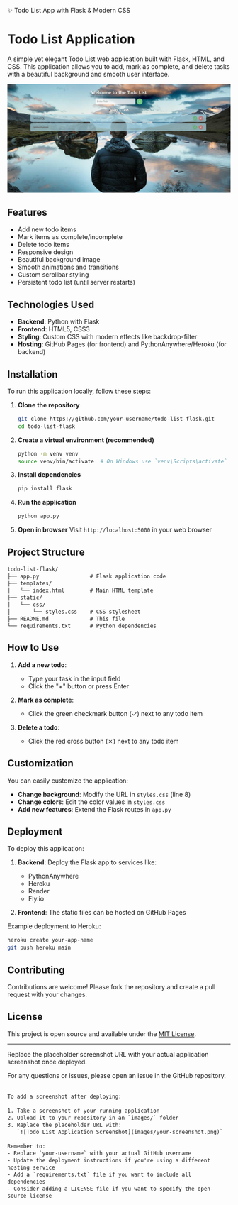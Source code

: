 ✨ Todo List App with Flask & Modern CSS


# Todo List Application

A simple yet elegant Todo List web application built with Flask, HTML, and CSS. This application allows you to add, mark as complete, and delete tasks with a beautiful background and smooth user interface.

![Todo List Application Screenshot](Screenshot/image.png)

## Features

- Add new todo items
- Mark items as complete/incomplete
- Delete todo items
- Responsive design
- Beautiful background image
- Smooth animations and transitions
- Custom scrollbar styling
- Persistent todo list (until server restarts)

## Technologies Used

- **Backend**: Python with Flask
- **Frontend**: HTML5, CSS3
- **Styling**: Custom CSS with modern effects like backdrop-filter
- **Hosting**: GitHub Pages (for frontend) and PythonAnywhere/Heroku (for backend)

## Installation

To run this application locally, follow these steps:

1. **Clone the repository**
   ```bash
   git clone https://github.com/your-username/todo-list-flask.git
   cd todo-list-flask
   ```

2. **Create a virtual environment (recommended)**
   ```bash
   python -m venv venv
   source venv/bin/activate  # On Windows use `venv\Scripts\activate`
   ```

3. **Install dependencies**
   ```bash
   pip install flask
   ```

4. **Run the application**
   ```bash
   python app.py
   ```

5. **Open in browser**
   Visit `http://localhost:5000` in your web browser

## Project Structure

```
todo-list-flask/
├── app.py                # Flask application code
├── templates/
│   └── index.html        # Main HTML template
├── static/
│   └── css/
│       └── styles.css    # CSS stylesheet
├── README.md             # This file
└── requirements.txt      # Python dependencies
```

## How to Use

1. **Add a new todo**:
   - Type your task in the input field
   - Click the "+" button or press Enter

2. **Mark as complete**:
   - Click the green checkmark button (✓) next to any todo item

3. **Delete a todo**:
   - Click the red cross button (✗) next to any todo item

## Customization

You can easily customize the application:

- **Change background**: Modify the URL in `styles.css` (line 8)
- **Change colors**: Edit the color values in `styles.css`
- **Add new features**: Extend the Flask routes in `app.py`

## Deployment

To deploy this application:

1. **Backend**: Deploy the Flask app to services like:
   - PythonAnywhere
   - Heroku
   - Render
   - Fly.io

2. **Frontend**: The static files can be hosted on GitHub Pages

Example deployment to Heroku:
```bash
heroku create your-app-name
git push heroku main
```

## Contributing

Contributions are welcome! Please fork the repository and create a pull request with your changes.

## License

This project is open source and available under the [MIT License](LICENSE).

---

Replace the placeholder screenshot URL with your actual application screenshot once deployed.

For any questions or issues, please open an issue in the GitHub repository.
```

To add a screenshot after deploying:

1. Take a screenshot of your running application
2. Upload it to your repository in an `images/` folder
3. Replace the placeholder URL with:  
   `![Todo List Application Screenshot](images/your-screenshot.png)`

Remember to:
- Replace `your-username` with your actual GitHub username
- Update the deployment instructions if you're using a different hosting service
- Add a `requirements.txt` file if you want to include all dependencies
- Consider adding a LICENSE file if you want to specify the open-source license
